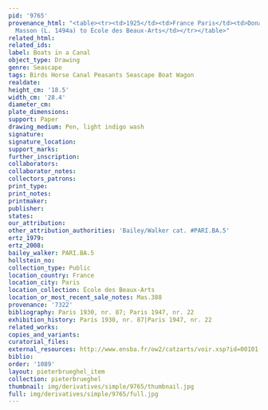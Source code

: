 ```yaml
---
pid: '9765'
provenance_html: "<table><tr><td>1925</td><td>France Paris</td><td>Donated by Jean
  Masson (L. 1494a) to École des Beaux-Arts</td></tr></table>"
related_html: 
related_ids: 
label: Boats in a Canal
object_type: Drawing
genre: Seascape
tags: Birds Horse Canal Peasants Seascape Boat Wagon
realdate: 
height_cm: '18.5'
width_cm: '28.4'
diameter_cm: 
plate_dimensions: 
support: Paper
drawing_medium: Pen, light indigo wash
signature: 
signature_location: 
support_marks: 
further_inscription: 
collaborators: 
collaborator_notes: 
collectors_patrons: 
print_type: 
print_notes: 
printmaker: 
publisher: 
states: 
our_attribution: 
other_attribution_authorities: 'Bailey/Walker cat. #PARI.BA.5'
ertz_1979: 
ertz_2008: 
bailey_walker: PARI.BA.5
hollstein_no: 
collection_type: Public
location_country: France
location_city: Paris
location_collection: École des Beaux-Arts
location_or_most_recent_sale_notes: Mas.388
provenance: '7322'
bibliography: Paris 1930, nr. 87; Paris 1947, nr. 22
exhibition_history: Paris 1930, nr. 87|Paris 1947, nr. 22
related_works: 
copies_and_variants: 
curatorial_files: 
external_resources: http://www.ensba.fr/ow2/catzarts/voir.xsp?id=00101-23831&qid=sdx_q3&n=4&sf=&e=
biblio: 
order: '1089'
layout: pieterbrueghel_item
collection: pieterbrueghel
thumbnail: img/derivatives/simple/9765/thumbnail.jpg
full: img/derivatives/simple/9765/full.jpg
---
```

